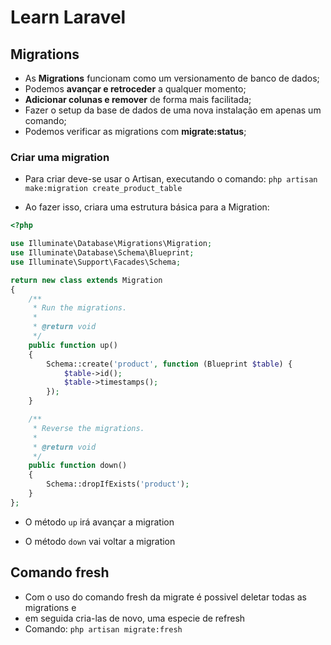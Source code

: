 # Learn Laravel


## Migrations

- As **Migrations** funcionam como um versionamento de banco de dados;
- Podemos **avançar e retroceder** a qualquer momento;
- **Adicionar colunas e remover** de forma mais facilitada;
- Fazer o setup da base de dados de uma nova instalação em apenas um comando;
- Podemos verificar as migrations com **migrate:status**;


### Criar uma migration

- Para criar deve-se usar o Artisan, executando o comando:
	`php artisan make:migration create_product_table`

- Ao fazer isso, criara uma estrutura básica para a Migration:
```php
<?php

use Illuminate\Database\Migrations\Migration;
use Illuminate\Database\Schema\Blueprint;
use Illuminate\Support\Facades\Schema;

return new class extends Migration
{
    /**
     * Run the migrations.
     *
     * @return void
     */
    public function up()
    {
        Schema::create('product', function (Blueprint $table) {
            $table->id();
            $table->timestamps();
        });
    }

    /**
     * Reverse the migrations.
     *
     * @return void
     */
    public function down()
    {
        Schema::dropIfExists('product');
    }
};

```

- O método `up` irá avançar a migration

- O método `down` vai voltar a migration


## Comando fresh
- Com o uso do comando fresh da migrate é possivel deletar todas as migrations e 
- em seguida cria-las de novo, uma especie de refresh
- Comando:
    `php artisan migrate:fresh`